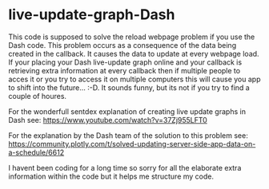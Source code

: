 # live-update-graph-Dash

This code is supposed to solve the reload webpage problem if you use the Dash code. This problem occurs as a
consequence of the data being created in the callback. It causes the data to update at every webpage load. 
If your placing your Dash live-update graph online and your callback is retrieving  extra information at 
every callback then if multiple people to acces it or you try to access it on multiple computers 
this will cause you app to shift into the future... :-D. It sounds funny, but its not if you try to find
a couple of houres. 

For the wonderfull sentdex explanation of creating live update graphs in Dash see:
https://www.youtube.com/watch?v=37Zj955LFT0

For the explanation by the Dash team of the solution to this problem see:
https://community.plotly.com/t/solved-updating-server-side-app-data-on-a-schedule/6612

I havent been coding for a long time so sorry for all the elaborate extra information within the code
but it helps me structure my code. 
